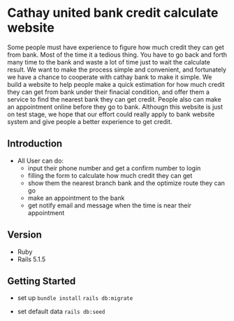 # Cathay united bank credit calculate website
Some people must have experience to figure how much credit they can get from bank. Most of the time it a tedious thing. You have to go back and forth many time to the bank and waste a lot of time just to wait the calculate result. We want to make the process simple and convenient, and fortunately we have a chance to cooperate with cathay bank to make it simple. We build a website to help people make a quick estimation for how much credit they can get from bank under their finacial condition, and offer them a service to find the nearest bank they can get credit. People also can make an appointment online before they go to bank. Althougn this website is just on test stage, we hope that our effort could really apply to bank website system and give people a better experience to get credit.

## Introduction
* All User can do:
  + input their phone number and get a confirm number to login
  + filling the form to calculate how much credit they can get
  + show them the nearest branch bank and the optimize route they can go
  + make an appointment to the bank
  + get notify email and message when the time is near their appointment

## Version
* Ruby
* Rails 5.1.5

## Getting Started
* set up
`bundle install`
`rails db:migrate`

* set default data
`rails db:seed`
